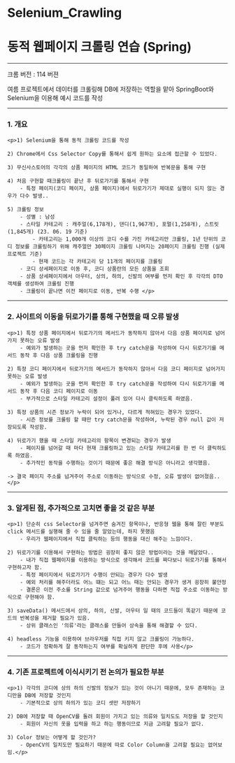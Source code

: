 # Selenium_Crawling
<h1>동적 웹페이지 크롤링 연습 (Spring)</h1>

<hr>

크롬 버전 : 114 버젼

여름 프로젝트에서 데이터를 크롤링해 DB에 저장하는 역할을 맡아 SpringBoot와 Selenium을 이용해 예시 코드를 작성

<hr>

<h3>1. 개요</h3> 

	<p>1) Selenium을 통해 동적 크롤링 코드를 작성

	2) Chrome에서 Css Selector Copy를 통해서 쉽게 원하는 요소에 접근할 수 있었다.

	3) 무신사스토어의 각각의 상품 페이지의 HTML 코드가 동일하여 반복문을 통해 구현

	4) 처음 구현할 때크롤링이 끝난 후 뒤로가기를 통해서 구현
		- 특정 페이지(코디 페이지, 상품 페이지)에서 뒤로가기가 제대로 실행이 되지 않는 경우가 다수 발생..

	5) 크롤링 정보
		- 성별 : 남성
		- 스타일 카테고리 : 캐주얼(6,178개), 댄디(1,967개), 포멀(1,258개), 스트릿(1,845개) (23. 06. 19 기준)
			- 카테고리는 1,000개 이상의 코디 수를 가진 카테고리만 크롤링, 1년 단위의 코디 정보를 크롤링하기 위해 캐주얼만 30페이지 크롤링 나머지는 20페이지 크롤링 진행 (실제 프로젝트 기준)
			- 현재 코드는 각 카테고리 당 11개의 페이지를 크롤링
		- 코디 상세페이지로 이동 후, 코디 상품란의 모든 상품을 조회
		- 상품 상세페이지에서 아우터, 상의, 하의, 신발의 여부를 먼저 확인 후 각각의 DTO 객체를 생성하여 크롤링 진행
		- 크롤링이 끝나면 이전 페이지로 이동, 반복 수행 </p>

<hr>

<h3>2. 사이트의 이동을 뒤로가기를 통해 구현했을 때 오류 발생</h3>

	<p>1) 특정 상품 페이지에서 뒤로가기의 메서드가 동작하지 않아서 다음 상품 페이지로 넘어가지 못하는 오류 발생
		- 예외가 발생하는 곳을 먼저 확인한 후 try catch문을 작성하여 다시 뒤로가기를 메서드 동작 후 다음 상품 크롤링을 진행

	2) 특정 코디 페이지에서 뒤로가기의 메서드가 동작하지 않아서 다음 코디 페이지로 넘어가지 못하는 오류 발생
		- 예외가 발생하는 곳을 먼저 확인한 후 try catch문을 작성하여 다시 뒤로가기를 메서드 동작 후 다음 코디 페이지로 이동
		- 부가적으로 스타일 카테고리 설정이 풀려 있어 다시 클릭하도록 하였음.

	3) 특정 상품의 시즌 정보가 누락이 되어 있거나, 다르게 적혀있는 경우가 있었다.
		- 시즌 정보를 크롤링 할 때만 try catch문을 작성하여, 누락된 경우 null 값이 저장되도록 작성함.

	4) 뒤로가기 했을 때 스타일 카테고리의 항목이 변경되는 경우가 발생
		- 페이지를 넘어갈 때 마다 현재 크롤링하고 있는 스타일 카테고리를 한 번 더 클릭하도록 하였음.
		- 추가적인 동작을 수행하는 것이기 때문에 좋은 해결 방식은 아니라고 생각했음.

	-> 결국 페이지 주소를 넘겨주어 주소로 이동하는 방식으로 수정, 오류 발생이 없어졌음..</p>

<hr>

<h3>3. 알게된 점, 추가적으로 고치면 좋을 것 같은 부분</h3>

	<p>1) 단순히 css Selector을 넘겨주면 숨겨진 항목이나, 반응형 웹을 통해 잘린 부분도 click 메서드를 실행해 줄 수 있을 줄 알았는데, 하지 못했음
		- 우리가 웹페이지에서 직접 클릭하는 등의 행동을 대신 해주는 느낌이다.

	2) 뒤로가기를 이용해서 구현하는 방법은 굉장히 좋지 않은 방법이라는 것을 깨달았다..
		- 내가 직접 웹페이지를 이용하는 방식으로 생각해서 코드를 짜다보니 뒤로가기를 통해서 구현하고자 함.
		- 특정 페이지에서 뒤로가기가 수행이 안되는 경우가 다수 발생
		- 예외 처리를 해주더라도 어느 떄는 되고 어느 때는 안되는 경우가 생겨 굉장히 불안정
		- 결론은 이전 주소를 String 값으로 넘겨주어 행동을 다하면 직접 주소로 이동하는 방식으로 구현해야 함.
	
	3) saveData() 메서드에서 상의, 하의, 신발, 아우터 일 때의 코드들이 똑같기 때문에 코드의 반복성을 제거할 필요가 있음.
		- 상위 클래스인 '의류'라는 클래스를 만들어 상속을 통해 해결할 수 있다.

	4) headless 기능을 이용하여 브라우저를 직접 키지 않고 크롤링이 가능하다.
		- 코드가 정확하게 잘 동작하는지 여부를 확실하게 판단한 후에 사용</p>

<hr>

<h3>4. 기존 프로젝트에 이식시키기 전 논의가 필요한 부분</h3>

	<p>1) 각각의 코디에 상의 하의 신발의 정보가 있는 것이 아니기 때문에, 모두 존재하는 코디만을 DB에 저장할 것인지
		- 기본적으로 상의 하의가 있는 코디 셋만 저장하기

	2) DB에 저장할 때 OpenCV를 돌려 회원이 가지고 있는 의류와 일치도도 저장을 할 것인지
		- 회원이 자신의 옷을 입력을 하고 하는 행동이므로 지금 고려할 필요가 없다.

	3) Color 정보는 어떻게 할 것인가?
		- OpenCV의 일치도만 필요하기 때문에 따로 Color Column을 고려할 필요는 없어보임.</p>
